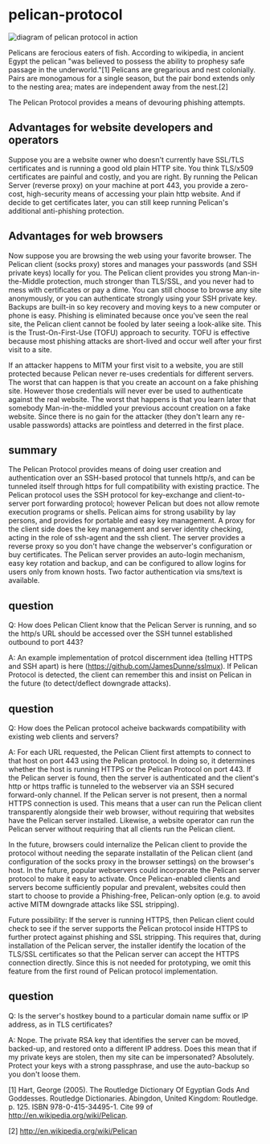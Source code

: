 # pelican-protocol
![diagram of pelican protocol in action](https://github.com/mailgun/pelican-protocol/blob/master/pelican.png "pelican-protocol-diagram")

Pelicans are ferocious eaters of fish. According to wikipedia, in ancient Egypt the pelican "was believed to possess the ability to prophesy safe passage in the underworld."[1] Pelicans are gregarious and nest colonially. Pairs are monogamous for a single season, but the pair bond extends only to the nesting area; mates are independent away from the nest.[2]


The Pelican Protocol provides a means of devouring phishing attempts. 

Advantages for website developers and operators
------------------------------------------------

Suppose you are a website owner who doesn't currently have SSL/TLS certificates and is running a good old plain HTTP site. You think TLS/x509 certificates are painful and costly, and you are right. By running the Pelican Server (reverse proxy) on your machine at port 443, you provide a zero-cost, high-security means of accessing your plain http website. And if decide to get certificates later, you can still keep running Pelican's additional anti-phishing protection.

Advantages for web browsers
---------------------------

Now suppose you are browsing the web using your favorite browser. The Pelican client (socks proxy) stores and manages your passwords (and SSH private keys) locally for you. The Pelican client provides you strong Man-in-the-Middle protection, much stronger than TLS/SSL, and you never had to mess with certificates or pay a dime.  You can still choose to browse any site anonymously, or you can authenticate strongly using your SSH private key. Backups are built-in so key recovery and moving keys to a new computer or phone is easy. Phishing is eliminated because once you've seen the real site, the Pelican client cannot be fooled by later seeing a look-alike site. This is the Trust-On-First-Use (TOFU) approach to security. TOFU is effective because most phishing attacks are short-lived and occur well after your first visit to a site. 

If an attacker happens to MITM your first visit to a website, you are still protected because Pelican never re-uses credentials for different servers. The worst that can happen is that you create an account on a fake phishing site. However those credentials will never ever be used to authenticate against the real website. The worst that happens is that you learn later that somebody Man-in-the-middled your previous account creation on a fake website. Since there is no gain for the attacker (they don't learn any re-usable passwords) attacks are pointless and deterred in the first place.

summary
-------

The Pelican Protocol provides means of doing user creation and authentication over an SSH-based protocol that tunnels http/s, and can be tunneled itself through https for full compatibility with existing practice. The Pelican protocol uses the SSH protocol for key-exchange and client-to-server port forwarding protocol; however Pelican but does not allow remote execution programs or shells. Pelican aims for strong usability by lay persons, and provides for portable and easy key management. A proxy for the client side does the key management and server identity checking, acting in the role of ssh-agent and the ssh client. The server provides a reverse proxy so you don't have change the webserver's configuration or buy certificates. The Pelican server provides an auto-login mechanism, easy key rotation and backup, and can be configured to allow logins for users only from known hosts. Two factor authentication via sms/text is available.

question
----------
Q: How does Pelican Client know that the Pelican Server is running, and so the http/s URL should be accessed over the SSH tunnel established outbound to port 443?

A: An example implementation of protcol discernment idea (telling HTTPS and SSH apart) is here (https://github.com/JamesDunne/sslmux). If Pelican Protocol is detected, the client can remember this and insist on Pelican in the future (to detect/deflect downgrade attacks).

question
--------
Q: How does the Pelican protocol acheive backwards compatibility with existing web clients and servers?

A: For each URL requested, the Pelican Client first attempts to connect to that host on port 443 using the Pelican protocol. In doing so, it determines whether the host is running HTTPS or the Pelican Protocol on port 443.  If the Pelican server is found, then the server is authenticated and the client's http or https traffic is tunneled to the webserver via an SSH secured forward-only channel. If the Pelican server is not present, then a normal HTTPS connection is used. This means that a user can run the Pelican client transparently alongside their web browser, without requiring that websites have the Pelican server installed. Likewise, a website operator can run the Pelican server without requiring that all clients run the Pelican client.

In the future, browsers could internalize the Pelican client to provide the protocol without needing the separate installatin of the Pelican client (and configuration of the socks proxy in the browser settings) on the browser's host.  In the future, popular webservers could incorporate the Pelican server protocol to make it easy to activate.  Once Pelican-enabled clients and servers become sufficiently popular and prevalent, websites could then start to choose to provide a Phishing-free, Pelican-only option (e.g. to avoid active MITM downgrade attacks like SSL stripping).

Future possibility: If the server is running HTTPS, then Pelican client could check to see if the server supports the Pelican protocol inside HTTPS to further protect against phishing and SSL stripping. This requires that, during installation of the Pelican server, the installer identify the location of the TLS/SSL certificates so that the Pelican server can accept the HTTPS connection directly. Since this is not needed for prototyping, we omit this feature from the first round of Pelican protocol implementation.

question
----------
Q: Is the server's hostkey bound to a particular domain name suffix or IP address, as in TLS certificates?

A: Nope. The private RSA key that identifies the server can be moved, backed-up, and restored onto a different IP address. Does this mean that if my private keys are stolen, then my site can be impersonated? Absolutely. Protect your keys with a strong passphrase, and use the auto-backup so you don't loose them.



[1]  Hart, George (2005). The Routledge Dictionary Of Egyptian Gods And Goddesses. Routledge Dictionaries. Abingdon, United Kingdom: Routledge. p. 125. ISBN 978-0-415-34495-1. Cite 99 of http://en.wikipedia.org/wiki/Pelican.

[2] http://en.wikipedia.org/wiki/Pelican

